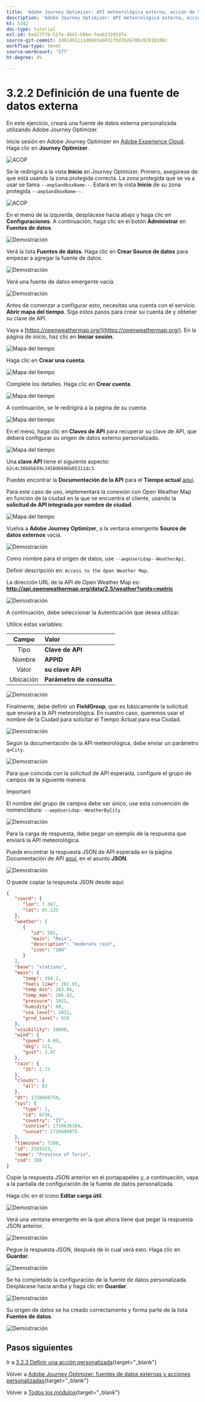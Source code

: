 ```yaml
---
title: 'Adobe Journey Optimizer: API meteorológica externa, acción de SMS y más: definición de una fuente de datos externa'
description: 'Adobe Journey Optimizer: API meteorológica externa, acción de SMS y más: definición de una fuente de datos externa'
kt: 5342
doc-type: tutorial
exl-id: 0ad27ffb-51fe-4bd1-b0be-feeb232039fa
source-git-commit: 3d61d91111d8693ab031fbd7b26706c02818108c
workflow-type: tm+mt
source-wordcount: '577'
ht-degree: 4%

---
```


# 3.2.2 Definición de una fuente de datos externa

En este ejercicio, creará una fuente de datos externa personalizada utilizando Adobe Journey Optimizer.

Inicie sesión en Adobe Journey Optimizer en [Adobe Experience Cloud](https://experience.adobe.com). Haga clic en **Journey Optimizer**.

![ACOP](./../../../../modules/delivery-activation/ajo-b2c/ajob2c-1/images/acophome.png)

Se le redirigirá a la vista **Inicio** en Journey Optimizer. Primero, asegúrese de que está usando la zona protegida correcta. La zona protegida que se va a usar se llama `--aepSandboxName--`. Estará en la vista **Inicio** de su zona protegida `--aepSandboxName--`.

![ACOP](./../../../../modules/delivery-activation/ajo-b2c/ajob2c-1/images/acoptriglp.png)

En el menú de la izquierda, desplácese hacia abajo y haga clic en **Configuraciones**. A continuación, haga clic en el botón **Administrar** en **Fuentes de datos**.

![Demostración](./images/menudatasources.png)

Verá la lista **Fuentes de datos**.
Haga clic en **Crear Source de datos** para empezar a agregar la fuente de datos.

![Demostración](./images/dshome.png)

Verá una fuente de datos emergente vacía.

![Demostración](./images/emptyds.png)

Antes de comenzar a configurar esto, necesitas una cuenta con el servicio **Abrir mapa del tiempo**. Siga estos pasos para crear su cuenta de y obtener su clave de API.

Vaya a [https://openweathermap.org/](https://openweathermap.org/). En la página de inicio, haz clic en **Iniciar sesión**.

![Mapa del tiempo](./images/owm.png)

Haga clic en **Crear una cuenta**.

![Mapa del tiempo](./images/owm1.png)

Complete los detalles. Haga clic en **Crear cuenta**.

![Mapa del tiempo](./images/owm2.png)

A continuación, se le redirigirá a la página de su cuenta.

![Mapa del tiempo](./images/owm4.png)

En el menú, haga clic en **Claves de API** para recuperar su clave de API, que deberá configurar su origen de datos externo personalizado.

![Mapa del tiempo](./images/owm5.png)

Una **clave API** tiene el siguiente aspecto: `b2c4c36b6bb59c3458d6686b05311dc3`.

Puedes encontrar la **Documentación de la API** para el **Tiempo actual** [aquí](https://openweathermap.org/current).

Para este caso de uso, implementará la conexión con Open Weather Map en función de la ciudad en la que se encuentra el cliente, usando la **solicitud de API integrada por nombre de ciudad**.

![Mapa del tiempo](./images/owm6.png)

Vuelva a **Adobe Journey Optimizer**, a la ventana emergente **Source de datos externos** vacía.

![Demostración](./images/emptyds.png)

Como nombre para el origen de datos, use `--aepUserLdap--WeatherApi`.

Definir descripción en: `Access to the Open Weather Map`.

La dirección URL de la API de Open Weather Map es: **http://api.openweathermap.org/data/2.5/weather?units=metric**

![Demostración](./images/dsname.png)

A continuación, debe seleccionar la Autenticación que desea utilizar.

Utilice estas variables:

| Campo | Valor |
|:-----------------------:| :-----------------------|
| Tipo | **Clave de API** |
| Nombre | **APPID** |
| Valor | **su clave API** |
| Ubicación | **Parámetro de consulta** |

![Demostración](./images/dsauth.png)

Finalmente, debe definir un **FieldGroup**, que es básicamente la solicitud que enviará a la API meteorológica. En nuestro caso, queremos usar el nombre de la Ciudad para solicitar el Tiempo Actual para esa Ciudad.

![Demostración](./images/fg.png)

Según la documentación de la API meteorológica, debe enviar un parámetro `q=City`.

![Demostración](./images/owmapi.png)

Para que coincida con la solicitud de API esperada, configure el grupo de campos de la siguiente manera:

>[!IMPORTANT]
>
>El nombre del grupo de campos debe ser único, use esta convención de nomenclatura: `--aepUserLdap--WeatherByCity`

![Demostración](./images/fg1.png)

Para la carga de respuesta, debe pegar un ejemplo de la respuesta que enviará la API meteorológica.

Puede encontrar la respuesta JSON de API esperada en la página Documentación de API [aquí](https://openweathermap.org/current), en el asunto **JSON**.

![Demostración](./images/owmapi1.png)

O puede copiar la respuesta JSON desde aquí:

```json
{
   "coord": {
      "lon": 7.367,
      "lat": 45.133
   },
   "weather": [
      {
         "id": 501,
         "main": "Rain",
         "description": "moderate rain",
         "icon": "10d"
      }
   ],
   "base": "stations",
   "main": {
      "temp": 284.2,
      "feels_like": 282.93,
      "temp_min": 283.06,
      "temp_max": 286.82,
      "pressure": 1021,
      "humidity": 60,
      "sea_level": 1021,
      "grnd_level": 910
   },
   "visibility": 10000,
   "wind": {
      "speed": 4.09,
      "deg": 121,
      "gust": 3.47
   },
   "rain": {
      "1h": 2.73
   },
   "clouds": {
      "all": 83
   },
   "dt": 1726660758,
   "sys": {
      "type": 1,
      "id": 6736,
      "country": "IT",
      "sunrise": 1726636384,
      "sunset": 1726680975
   },
   "timezone": 7200,
   "id": 3165523,
   "name": "Province of Turin",
   "cod": 200
}    
```

Copie la respuesta JSON anterior en el portapapeles y, a continuación, vaya a la pantalla de configuración de la fuente de datos personalizada.

Haga clic en el icono **Editar carga útil**.

![Demostración](./images/owmapi2.png)

Verá una ventana emergente en la que ahora tiene que pegar la respuesta JSON anterior.

![Demostración](./images/owmapi3.png)

Pegue la respuesta JSON, después de lo cual verá esto. Haga clic en **Guardar**.

![Demostración](./images/owmapi4.png)

Se ha completado la configuración de la fuente de datos personalizada. Desplácese hacia arriba y haga clic en **Guardar**.

![Demostración](./images/dssave.png)

Su origen de datos se ha creado correctamente y forma parte de la lista **Fuentes de datos**.

![Demostración](./images/dslist.png)

## Pasos siguientes

Ir a [3.2.3 Definir una acción personalizada](./ex3.md){target="_blank"}

Volver a [Adobe Journey Optimizer: fuentes de datos externas y acciones personalizadas](journey-orchestration-external-weather-api-sms.md){target="_blank"}

Volver a [Todos los módulos](./../../../../overview.md){target="_blank"}
